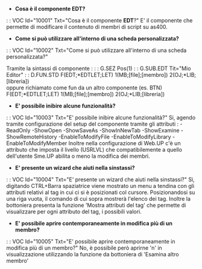 - **Cosa è il componente **EDT**?**

 :  : VOC Id="10001" Txt="Cosa è il componente **EDT**?"
 E' il componente che permette di modificare il contenuto di membri di script su as400.

- **Come si può utilizzare all'interno di una scheda personalizzata?**

 :  : VOC Id="10002" Txt="Come si può utilizzare all'interno di una scheda personalizzata?"

Tramite la sintassi di componente :    :  : G.SEZ Pos(1)                      :  : G.SUB.EDT Tit="Mio Editor"        :  : D.FUN.STD F(EDT;*EDTLET;LET) 1(MB;[file];[membro]) 2(OJ;*LIB;[libreria])   
 oppure richiamato come fun da un altro componente (es. BTN)             
 F(EDT;*EDTLET;LET) 1(MB;[file];[membro]) 2(OJ;*LIB;[libreria])           
- **E' possibile inibire alcune funzionalità?**

 :  : VOC Id="10003" Txt="E' possibile inibire alcune funzionalità?"
 Si, agendo tramite configurazione del setup del componente tramite gli attributi :   -ReadOnly                                                                           -ShowOpen                                                                            -ShowSaveAs                                                                           -ShowInNewTab                                                                         -ShowExamine                                                                          -ShowRemoteHistory                                                                    -EnableToModifyFile                                                                   -EnableToModifyLibrary                                                                -EnableToModifyMember                                                                 Inoltre nella configurazione di Web.UP c'è un attributo che imposta il livello (USRLVL) che  compatibilemente a quello dell'utente Sme.UP abilita o meno la modifica dei membri.

- **E' presente un wizard che aiuti nella sinstassi?**

 :  : VOC Id="10004" Txt="E' presente un wizard che aiuti nella sinstassi?"
Sì, digitando CTRL+Barra spaziatrice viene mostrato un menu a tendina con gli attributi relativi al tag in cui ci si è posizionati col cursore.                                 Posizionandosi su una riga vuota, il comando di cui sopra mostrerà l'elenco dei tag.    Inoltre la bottoniera presenta la funzione 'Mostra attributi del tag' che permette di   visualizzare per ogni attributo del tag, i possibili valori.

- **E' possibile aprire contemporaneamente in modifica più di un membro?**

 :  : VOC Id="10005" Txt="E' possibile aprire contemporaneamente in modifica più di un membro?"
No, è possibile però aprirne 'n' in visualizzazione utilizzando la funzione da bottoniera di 'Esamina altro membro'
